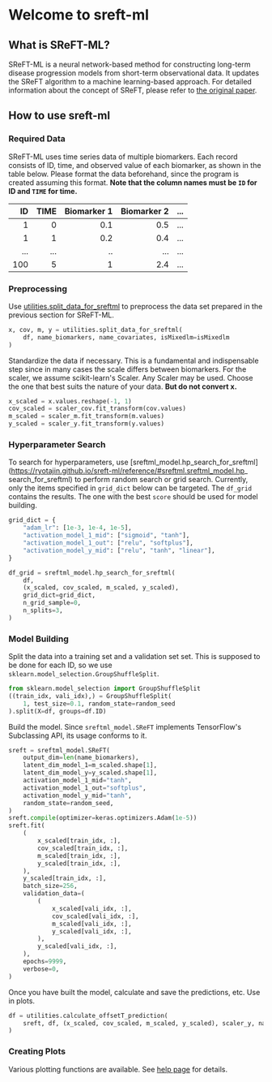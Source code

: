 # Welcome to sreft-ml


## What is SReFT-ML?
SReFT-ML is a neural network-based method for constructing long-term disease progression models from short-term observational data. It updates the SReFT algorithm to a machine learning-based approach. For detailed information about the concept of SReFT, please refer to [the original paper](https://ascpt.onlinelibrary.wiley.com/doi/10.1002/cpt.1166).


## How to use sreft-ml
### Required Data
SReFT-ML uses time series data of multiple biomarkers. Each record consists of ID, time, and observed value of each biomarker, as shown in the table below. Please format the data beforehand, since the program is created assuming this format. 
**Note that the column names must be `ID` for ID and `TIME` for time.**

|ID|TIME|Biomarker 1|Biomarker 2|...|
|----:|----:|----:|----:|----|
|1|0|0.1|0.5|...|
|1|1|0.2|0.4|...|
|...|...|..|...|...|
|100|5|1|2.4|...|

### Preprocessing
Use [utilities.split_data_for_sreftml](https://ryotajin.github.io/sreft-ml/reference/#sreftml.utilities.split_data_for_sreftml) to preprocess the data set prepared in the previous section for SReFT-ML.

```python
x, cov, m, y = utilities.split_data_for_sreftml(
    df, name_biomarkers, name_covariates, isMixedlm=isMixedlm
)
```

Standardize the data if necessary. This is a fundamental and indispensable step since in many cases the scale differs between biomarkers. For the scaler, we assume scikit-learn's Scaler. Any Scaler may be used. Choose the one that best suits the nature of your data.
**But do not convert x.**

```python
x_scaled = x.values.reshape(-1, 1)
cov_scaled = scaler_cov.fit_transform(cov.values)
m_scaled = scaler_m.fit_transform(m.values)
y_scaled = scaler_y.fit_transform(y.values)
```

### Hyperparameter Search
To search for hyperparameters, use [sreftml_model.hp_search_for_sreftml](https://ryotajin.github.io/sreft-ml/reference/#sreftml.sreftml_model.hp_ search_for_sreftml) to perform random search or grid search.
Currently, only the items specified in `grid_dict` below can be targeted.
The `df_grid` contains the results. The one with the best `score` should be used for model building.

```python
grid_dict = {
    "adam_lr": [1e-3, 1e-4, 1e-5],
    "activation_model_1_mid": ["sigmoid", "tanh"],
    "activation_model_1_out": ["relu", "softplus"],
    "activation_model_y_mid": ["relu", "tanh", "linear"],
}

df_grid = sreftml_model.hp_search_for_sreftml(
    df,
    (x_scaled, cov_scaled, m_scaled, y_scaled),
    grid_dict=grid_dict,
    n_grid_sample=0,
    n_splits=3,
)
```

### Model Building
Split the data into a training set and a validation set set. This is supposed to be done for each ID, so we use `sklearn.model_selection.GroupShuffleSplit`.

```python
from sklearn.model_selection import GroupShuffleSplit
((train_idx, vali_idx),) = GroupShuffleSplit(
    1, test_size=0.1, random_state=random_seed
).split(X=df, groups=df.ID)
```

Build the model. Since `sreftml_model.SReFT` implements TensorFlow's Subclassing API, its usage conforms to it.

```python
sreft = sreftml_model.SReFT(
    output_dim=len(name_biomarkers),
    latent_dim_model_1=m_scaled.shape[1],
    latent_dim_model_y=y_scaled.shape[1],
    activation_model_1_mid="tanh",
    activation_model_1_out="softplus",
    activation_model_y_mid="tanh",
    random_state=random_seed,
)
sreft.compile(optimizer=keras.optimizers.Adam(1e-5))
sreft.fit(
    (
        x_scaled[train_idx, :],
        cov_scaled[train_idx, :],
        m_scaled[train_idx, :],
        y_scaled[train_idx, :],
    ),
    y_scaled[train_idx, :],
    batch_size=256,
    validation_data=(
        (
            x_scaled[vali_idx, :],
            cov_scaled[vali_idx, :],
            m_scaled[vali_idx, :],
            y_scaled[vali_idx, :],
        ),
        y_scaled[vali_idx, :],
    ),
    epochs=9999,
    verbose=0,
)
```

Once you have built the model, calculate and save the predictions, etc. Use in plots.

```python
df = utilities.calculate_offsetT_prediction(
    sreft, df, (x_scaled, cov_scaled, m_scaled, y_scaled), scaler_y, name_biomarkers
)
```

### Creating Plots
Various plotting functions are available. See [help page](https://ryotajin.github.io/sreft-ml/reference/#sreftml.plots) for details.
